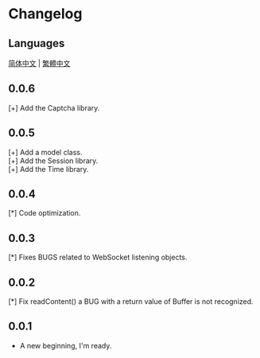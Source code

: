 # Changelog

## Languages

[简体中文](./CHANGELOG.zh-CN.md) | [繁體中文](./CHANGELOG.zh-TW.md)

## 0.0.6

[+] Add the Captcha library.

## 0.0.5

[+] Add a model class.  
[+] Add the Session library.  
[+] Add the Time library.

## 0.0.4

[\*] Code optimization.

## 0.0.3

[\*] Fixes BUGS related to WebSocket listening objects.

## 0.0.2

[\*] Fix readContent() a BUG with a return value of Buffer is not recognized.

## 0.0.1

- A new beginning, I'm ready.